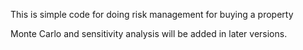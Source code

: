 This is simple code for doing risk management for buying a property

Monte Carlo and sensitivity analysis will be added in later versions. 
